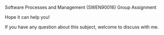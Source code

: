 Software Processes and Management (SWEN90016) Group Assignment

Hope it can help you!

If you have any question about this subject, welcome to discuss with me.
